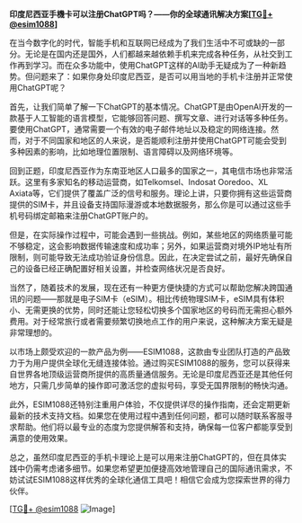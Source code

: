 **印度尼西亚手機卡可以注册ChatGPT吗？——你的全球通讯解决方案[[TG💪+ @esim1088](https://t.me/s/esim1088)]**

在当今数字化的时代，智能手机和互联网已经成为了我们生活中不可或缺的一部分。无论是在国内还是国外，人们都越来越依赖手机来完成各种任务，从社交到工作再到学习。而在众多功能中，使用ChatGPT这样的AI助手无疑成为了一种新趋势。但问题来了：如果你身处印度尼西亚，是否可以用当地的手机卡注册并正常使用ChatGPT呢？

首先，让我们简单了解一下ChatGPT的基本情况。ChatGPT是由OpenAI开发的一款基于人工智能的语言模型，它能够回答问题、撰写文章、进行对话等多种任务。要使用ChatGPT，通常需要一个有效的电子邮件地址以及稳定的网络连接。然而，对于不同国家和地区的人来说，是否能顺利注册并使用ChatGPT可能会受到多种因素的影响，比如地理位置限制、语言障碍以及网络环境等。

回到正题，印度尼西亚作为东南亚地区人口最多的国家之一，其电信市场也非常活跃。这里有多家知名的移动运营商，如Telkomsel、Indosat Ooredoo、XL Axiata等，它们提供了覆盖广泛的信号和服务。理论上讲，只要你拥有这些运营商提供的SIM卡，并且设备支持国际漫游或本地数据服务，那么你是可以通过这些手机号码绑定邮箱来注册ChatGPT账户的。

但是，在实际操作过程中，可能会遇到一些挑战。例如，某些地区的网络质量可能不够稳定，这会影响数据传输速度和成功率；另外，如果运营商对境外IP地址有所限制，则可能导致无法成功验证身份信息。因此，在决定尝试之前，最好先确保自己的设备已经正确配置好相关设置，并检查网络状况是否良好。

当然了，随着技术的发展，现在还有一种更方便快捷的方式可以帮助您解决跨国通讯的问题——那就是电子SIM卡（eSIM）。相比传统物理SIM卡，eSIM具有体积小、无需更换的优势，同时还能让您轻松切换多个国家地区的号码而无需担心额外费用。对于经常旅行或者需要频繁切换地点工作的用户来说，这种解决方案无疑是非常理想的。

以市场上颇受欢迎的一款产品为例——ESIM1088，这款由专业团队打造的产品致力于为用户提供全球化无缝连接体验。通过购买ESIM1088的服务，您可以获得来自世界各地顶级运营商所提供的高质量通信服务。无论是印度尼西亚还是其他任何地方，只需几步简单的操作即可激活您的虚拟号码，享受无国界限制的畅快沟通。

此外，ESIM1088还特别注重用户体验，不仅提供详尽的操作指南，还会定期更新最新的技术支持文档。如果您在使用过程中遇到任何问题，都可以随时联系客服寻求帮助。他们将以最专业的态度为您提供解答和支持，确保每一位客户都能享受到满意的使用效果。

总之，虽然印度尼西亚的手机卡理论上是可以用来注册ChatGPT的，但在具体实践中仍需考虑诸多细节。如果您希望更加便捷高效地管理自己的国际通讯需求，不妨试试ESIM1088这样优秀的全球化通信工具吧！相信它会成为您探索世界的得力伙伴。

[[TG💪+ @esim1088](https://t.me/s/esim1088) ![Image](https://i.postimg.cc/4NQfJmqS/Snipaste-2025-05-13-00-14-12.png)]
